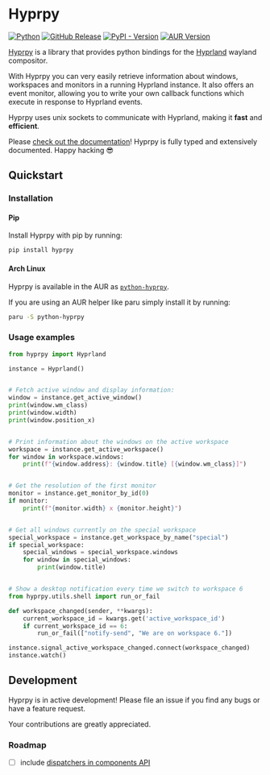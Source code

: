 # Hyprpy

[![Python](https://img.shields.io/badge/Python-3776AB?logo=python&logoColor=fff)](#)
[![GitHub Release](https://img.shields.io/github/v/release/ulinja/hyprpy?logo=GitHub&label=Version&color=green)](https://github.com/ulinja/hyprpy/releases/latest)
[![PyPI - Version](https://img.shields.io/pypi/v/hyprpy?logo=python&logoColor=white&label=PyPI&color=green)](https://pypi.org/project/hyprpy/)
[![AUR Version](https://img.shields.io/aur/version/python-hyprpy?logo=Arch%20Linux&label=AUR)](https://aur.archlinux.org/packages/python-hyprpy)

[Hyprpy](https://github.com/ulinja/hyprpy) is a library that provides python bindings for the [Hyprland](https://hyprland.org/) wayland compositor.

With Hyprpy you can very easily retrieve information about windows, workspaces and monitors
in a running Hyprland instance.
It also offers an event monitor, allowing you to write your own callback functions which
execute in response to Hyprland events.

Hyprpy uses unix sockets to communicate with Hyprland, making it **fast** and **efficient**.

Please [check out the documentation](https://hyprpy.lobbes.dev)!
Hyprpy is fully typed and extensively documented. Happy hacking :sunglasses:

## Quickstart

### Installation

#### Pip

Install Hyprpy with pip by running:

```bash
pip install hyprpy
```

#### Arch Linux

Hyprpy is available in the AUR as [`python-hyprpy`](https://aur.archlinux.org/packages/python-hyprpy).

If you are using an AUR helper like paru simply install it by running:

```bash
paru -S python-hyprpy
```

### Usage examples

```python
from hyprpy import Hyprland

instance = Hyprland()


# Fetch active window and display information:
window = instance.get_active_window()
print(window.wm_class)
print(window.width)
print(window.position_x)


# Print information about the windows on the active workspace
workspace = instance.get_active_workspace()
for window in workspace.windows:
    print(f"{window.address}: {window.title} [{window.wm_class}]")


# Get the resolution of the first monitor
monitor = instance.get_monitor_by_id(0)
if monitor:
    print(f"{monitor.width} x {monitor.height}")


# Get all windows currently on the special workspace
special_workspace = instance.get_workspace_by_name("special")
if special_workspace:
    special_windows = special_workspace.windows
    for window in special_windows:
        print(window.title)


# Show a desktop notification every time we switch to workspace 6
from hyprpy.utils.shell import run_or_fail

def workspace_changed(sender, **kwargs):
    current_workspace_id = kwargs.get('active_workspace_id')
    if current_workspace_id == 6:
        run_or_fail(["notify-send", "We are on workspace 6."])

instance.signal_active_workspace_changed.connect(workspace_changed)
instance.watch()
```

## Development

Hyprpy is in active development! Please file an issue if you find any bugs or have a feature request.

Your contributions are greatly appreciated.

### Roadmap

- [ ] include [dispatchers in components API](https://github.com/ulinja/hyprpy/issues/11)
